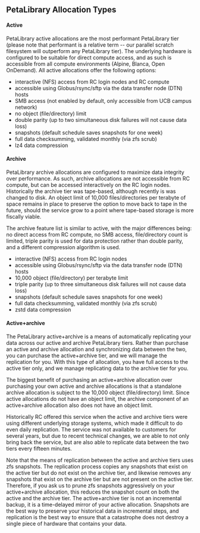 ## PetaLibrary Allocation Types

#### Active

PetaLibrary active allocations are the most performant PetaLibrary tier
(please note that performant is a relative term -- our parallel scratch
filesystem will outperform any PetaLibrary tier). The underlying hardware
is configured to be suitable for direct compute access, and as such is
accessible from all compute environments (Alpine, Blanca, Open OnDemand). All active allocations offer the following options:

 - interactive (NFS) access from RC login nodes and RC compute
 - accessible using Globus/rsync/sftp via the data transfer node (DTN) hosts
 - SMB access (not enabled by default, only accessible from UCB campus network)
 - no object (file/directory) limit
 - double parity (up to two simultaneous disk failures will not cause data loss)
 - snapshots (default schedule saves snapshots for one week)
 - full data checksumming, validated monthly (via zfs scrub)
 - lz4 data compression

#### Archive

PetaLibrary archive allocations are configured to maximize data integrity
over performance. As such, archive allocations are not accessible
from RC compute, but can be accessed interactively on the RC login
nodes. Historically the archive tier was tape-based, although recently
is was changed to disk. An object limit of 10,000 files/directories per
terabyte of space remains in place to preserve the option to move back
to tape in the future, should the service grow to a point where tape-based storage is more 
fiscally viable.

The archive feature list is similar to active, with the major differences
being: no direct access from RC compute, no SMB access, file/directory
count is limited, triple parity is used for data protection rather than
double parity, and a different compression algorithm is used.

 - interactive (NFS) access from RC login nodes
 - accessible using Globus/rsync/sftp via the data transfer node (DTN) hosts
 - 10,000 object (file/directory) per terabyte limit
 - triple parity (up to three simultaneous disk failures will not cause data loss)
 - snapshots (default schedule saves snapshots for one week)
 - full data checksumming, validated monthly (via zfs scrub)
 - zstd data compression

#### Active+archive

The PetaLibrary active+archive is a means of automatically replicating
your data across our active and archive PetaLibrary tiers. Rather than
purchase an active and archive allocation and synchronizing data between
the two, you can purchase the active+archive tier, and we will manage
the replication for you. With this type of allocation, you have full
access to the active tier only, and we manage replicating data to the
archive tier for you.

The biggest benefit of purchasing an active+archive allocation over
purchasing your own active and archive allocations is that a standalone
archive allocation is subject to the 10,000 object (file/directory)
limit. Since active allocations do not have an object limit, the archive
component of an active+archive allocation also does not have an object
limit.

Historically RC offered this service when the active and archive tiers
were using different underlying storage systems, which made it difficult
to do even daily replication. The service was not available to customers
for several years, but due to recent technical changes, we are able to
not only bring back the service, but are also able to replicate data
between the two tiers every fifteen minutes.

Note that the means of replication between the active and archive
tiers uses zfs snapshots. The replication process copies any snapshots
that exist on the active tier but do not exist on the archive tier,
and likewise removes any snapshots that exist on the archive tier but
are not present on the active tier. Therefore, if you ask us to prune
zfs snapshots aggressively on your active+archive allocation, this
reduces the snapshot count on both the active and the archive tier. The
active+archive tier is not an incremental backup, it is a time-delayed
mirror of your active allocation. Snapshots are the best way to preserve
your historical data in incremental steps, and replication is the best
way to ensure that a catastrophe does not destroy a single piece of
hardware that contains your data.
